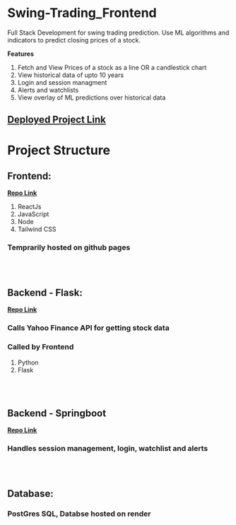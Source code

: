 # Swing-Trading_Frontend
Full Stack Development for swing trading prediction.
Use ML algorithms and indicators to predict closing prices of a stock.

<b>Features</b>
<ol>
<li>Fetch and View Prices of a stock as a line OR a candlestick chart</li>
<li>View historical data of upto 10 years</li>
<li>Login and session managment</li>
<li>Alerts and watchlists</li>
<li>View overlay of ML predictions over historical data</i>
</ol>

<h2> <a href="https://h58l.github.io/Swing-Trading_Frontend/"> Deployed Project Link</a></h2>
<h1>Project Structure </h1>
    <h2>Frontend:</h2>
        <p>
            <b>
                <a href = "https://github.com/H58L/Swing-Trading_Frontend/tree/main">Repo Link</a>
            </b>
            <ol>
                <li>ReactJs</li>
                <li>JavaScript</li>
                <li>Node</li>
                <li>Tailwind CSS</li>
            </ol>
        </p>
        <p><h3>Temprarily hosted on github pages</h3></p>
<br><br>
    <h2>Backend - Flask:</h2>
    <b>
        <a href = "https://github.com/H58L/Swing_Trading_Backend">Repo Link</a>
    </b>
    <h3>Calls Yahoo Finance API for getting stock data</h3>
    <h3>Called by Frontend</h3>
    <ol>
        <li>Python</li>
        <li>Flask</li>
    </ol>
<br><br>
    <h2>Backend - Springboot</h2>
    <b>
        <a href = "https://github.com/kaushikikhabri/swing-trading-backend-java">Repo Link</a>
    </b>
    <h3>Handles session management, login, watchlist and alerts</h3>
    <br><br>
    <h2>Database:</h2>
    <h3>PostGres SQL, Databse hosted on render</h3>
    